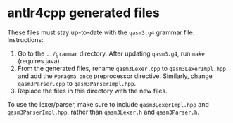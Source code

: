 # antlr4cpp generated files

These files must stay up-to-date with the `qasm3.g4` grammar file. Instructions:

1. Go to the `../grammar` directory. After updating `qasm3.g4`, run `make` (requires java).
2. From the generated files, rename `qasm3Lexer.cpp` to `qasm3LexerImpl.hpp` and add the `#pragma once` preprocessor directive. Similarly, change `qasm3Parser.cpp` to `qasm3ParserImpl.hpp`.
3. Replace the files in this directory with the new files.

To use the lexer/parser, make sure to include `qasm3LexerImpl.hpp` and `qasm3ParserImpl.hpp`, rather than `qasm3Lexer.h` and `qasm3Parser.h`.
